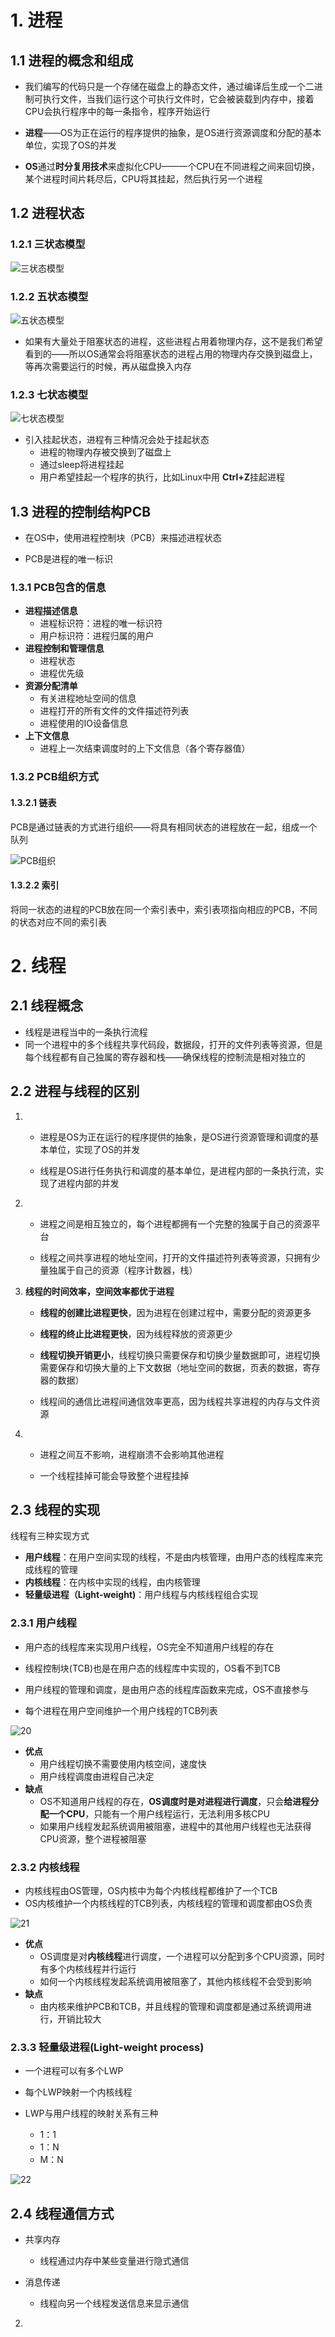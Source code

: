 # 1. 进程

## 1.1 进程的概念和组成

* 我们编写的代码只是一个存储在磁盘上的静态文件，通过编译后生成一个二进制可执行文件，当我们运行这个可执行文件时，它会被装载到内存中，接着CPU会执行程序中的每一条指令，程序开始运行

* **进程**——OS为正在运行的程序提供的抽象，是OS进行资源调度和分配的基本单位，实现了OS的并发

* **OS**通过**时分复用技术**来虚拟化CPU——一个CPU在不同进程之间来回切换，某个进程时间片耗尽后，CPU将其挂起，然后执行另一个进程

## 1.2 进程状态

### 1.2.1 三状态模型

![三状态模型](p/三状态模型.png)

### 1.2.2 五状态模型

![五状态模型](p/五状态模型.png)

* 如果有大量处于阻塞状态的进程，这些进程占用着物理内存，这不是我们希望看到的——所以OS通常会将阻塞状态的进程占用的物理内存交换到磁盘上，等再次需要运行的时候，再从磁盘换入内存

### 1.2.3 七状态模型

![七状态模型](p/七状态模型.png)

* 引入挂起状态，进程有三种情况会处于挂起状态
  * 进程的物理内存被交换到了磁盘上
  * 通过sleep将进程挂起
  * 用户希望挂起一个程序的执行，比如Linux中用 **Ctrl+Z**挂起进程

## 1.3 进程的控制结构PCB

* 在OS中，使用进程控制块（PCB）来描述进程状态

* PCB是进程的唯一标识

### 1.3.1 PCB包含的信息

* **进程描述信息**
  * 进程标识符：进程的唯一标识符
  * 用户标识符：进程归属的用户
* **进程控制和管理信息**
  * 进程状态
  * 进程优先级
* **资源分配清单**
  * 有关进程地址空间的信息
  * 进程打开的所有文件的文件描述符列表
  * 进程使用的IO设备信息
* **上下文信息**
  * 进程上一次结束调度时的上下文信息（各个寄存器值）

### 1.3.2 PCB组织方式

#### 1.3.2.1 链表

PCB是通过链表的方式进行组织——将具有相同状态的进程放在一起，组成一个队列

![PCB组织](p/PCB组织.png)

#### 1.3.2.2 索引

将同一状态的进程的PCB放在同一个索引表中，索引表项指向相应的PCB，不同的状态对应不同的索引表

# 2. 线程

## 2.1 线程概念

* 线程是进程当中的一条执行流程
* 同一个进程中的多个线程共享代码段，数据段，打开的文件列表等资源，但是每个线程都有自己独属的寄存器和栈——确保线程的控制流是相对独立的

## 2.2 进程与线程的区别

1. - 进程是OS为正在运行的程序提供的抽象，是OS进行资源管理和调度的基本单位，实现了OS的并发
   
   - 线程是OS进行任务执行和调度的基本单位，是进程内部的一条执行流，实现了进程内部的并发

2. * 进程之间是相互独立的，每个进程都拥有一个完整的独属于自己的资源平台
   
   * 线程之间共享进程的地址空间，打开的文件描述符列表等资源，只拥有少量独属于自己的资源（程序计数器，栈）

3. **线程的时间效率，空间效率都优于进程**
   
   * **线程的创建比进程更快**，因为进程在创建过程中，需要分配的资源更多
   
   * **线程的终止比进程更快**，因为线程释放的资源更少
   
   * **线程切换开销更小**，线程切换只需要保存和切换少量数据即可，进程切换需要保存和切换大量的上下文数据（地址空间的数据，页表的数据，寄存器的数据）
   
   * 线程间的通信比进程间通信效率更高，因为线程共享进程的内存与文件资源

4. * 进程之间互不影响，进程崩溃不会影响其他进程
   
   * 一个线程挂掉可能会导致整个进程挂掉

## 2.3 线程的实现

线程有三种实现方式

* **用户线程**：在用户空间实现的线程，不是由内核管理，由用户态的线程库来完成线程的管理
* **内核线程**：在内核中实现的线程，由内核管理
* **轻量级进程（Light-weight)**：用户线程与内核线程组合实现

### 2.3.1 用户线程

* 用户态的线程库来实现用户线程，OS完全不知道用户线程的存在

* 线程控制块(TCB)也是在用户态的线程库中实现的，OS看不到TCB

* 用户线程的管理和调度，是由用户态的线程库函数来完成，OS不直接参与

* 每个进程在用户空间维护一个用户线程的TCB列表

![20](p/20.png)

* **优点**
  * 用户线程切换不需要使用内核空间，速度快
  * 用户线程调度由进程自己决定
* **缺点**
  * OS不知道用户线程的存在，**OS调度时是对进程进行调度**，只会**给进程分配一个CPU**，只能有一个用户线程运行，无法利用多核CPU
  * 如果用户线程发起系统调用被阻塞，进程中的其他用户线程也无法获得CPU资源，整个进程被阻塞

### 2.3.2 内核线程

* 内核线程由OS管理，OS内核中为每个内核线程都维护了一个TCB
* OS内核维护一个内核线程的TCB列表，内核线程的管理和调度都由OS负责

![21](p/21.png)

* **优点**
  * OS调度是对**内核线程**进行调度，一个进程可以分配到多个CPU资源，同时有多个内核线程并行运行
  * 如何一个内核线程发起系统调用被阻塞了，其他内核线程不会受到影响
* **缺点**
  * 由内核来维护PCB和TCB，并且线程的管理和调度都是通过系统调用进行，开销比较大

### 2.3.3 轻量级进程(Light-weight process)

* 一个进程可以有多个LWP

* 每个LWP映射一个内核线程

* LWP与用户线程的映射关系有三种
  
  * 1：1
  * 1：N
  * M：N

![22](p/22.png)

## 2.4 线程通信方式

* 共享内存
  
  * 线程通过内存中某些变量进行隐式通信

* 消息传递
  
  * 线程向另一个线程发送信息来显示通信
2. 
